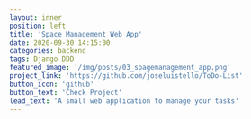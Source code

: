 ```yaml
---
layout: inner
position: left
title: 'Space Management Web App'
date: 2020-09-30 14:15:00
categories: backend
tags: Django DDD
featured_image: '/img/posts/03_spagemanagement_app.png'
project_link: 'https://github.com/joseluistello/ToDo-List'
button_icon: 'github'
button_text: 'Check Project'
lead_text: 'A small web application to manage your tasks'
---
```

